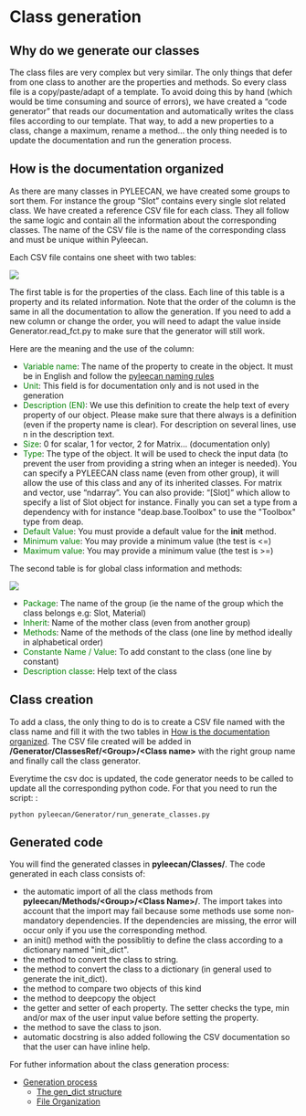 Class generation
================

Why do we generate our classes
------------------------------

The class files are very complex but very similar. The only things that
defer from one class to another are the properties and methods. So every
class file is a copy/paste/adapt of a template. To avoid doing this by
hand (which would be time consuming and source of errors), we have
created a “code generator” that reads our documentation and
automatically writes the class files according to our template. That
way, to add a new properties to a class, change a maximum, rename a
method… the only thing needed is to update the documentation and run the
generation process.

How is the documentation organized
----------------------------------

As there are many classes in PYLEECAN, we have created some groups to
sort them. For instance the group “Slot” contains every single slot
related class. We have created a reference CSV file for each class. They
all follow the same logic and contain all the information about the
corresponding classes. The name of the CSV file is the name of the
corresponding class and must be unique within Pyleecan.

Each CSV file contains one sheet with two tables:

![](_static/table1.png)

The first table is for the properties of the class. Each line of this
table is a property and its related information. Note that the order of
the column is the same in all the documentation to allow the generation.
If you need to add a new column or change the order, you will need to
adapt the value inside Generator.read_fct.py to make sure that the
generator will still work.

Here are the meaning and the use of the column:

-   <span style="color:green">Variable name</span>: The name of the property to create in the object. It
    must be in English and follow the [pyleecan naming rules](./coding.convention.md)
-   <span style="color:green">Unit</span>: This field is for documentation only and is not used in the
    generation
-   <span style="color:green">Description (EN)</span>: We use this definition to create the help text of
    every property of our object. Please make sure that there always is
    a definition (even if the property name is clear). For description
    on several lines, use n in the description text.
-   <span style="color:green">Size</span>: 0 for scalar, 1 for vector, 2 for Matrix… (documentation only)
-   <span style="color:green">Type</span>: The type of the object. It will be used to check the input
    data (to prevent the user from providing a string when an integer is
    needed). You can specify a PYLEECAN class name (even from other
    group), it will allow the use of this class and any of its inherited
    classes. For matrix and vector, use “ndarray”. You can also provide:
    “[Slot]” which allow to specify a list of Slot object for instance.
    Finally you can set a type from a dependency with for instance
    "deap.base.Toolbox" to use the "Toolbox" type from deap.
-   <span style="color:green">Default Value</span>: You must provide a default value for the __init__
    method.
-   <span style="color:green">Minimum value</span>: You may provide a minimum value (the test is \<=)
-   <span style="color:green">Maximum value</span>: You may provide a minimum value (the test is \>=)

The second table is for global class information and methods:

![](_static/table2.png)

-   <span style="color:green">Package</span>: The name of the group (ie the name of the group which the
    class belongs e.g: Slot, Material)
-   <span style="color:green">Inherit</span>: Name of the mother class (even from another group)
-   <span style="color:green">Methods</span>: Name of the methods of the class (one line by method
    ideally in alphabetical order)
-   <span style="color:green">Constante Name / Value</span>: To add constant to the class (one line by
    constant)
-   <span style="color:green">Description classe</span>: Help text of the class

Class creation
--------------

To add a class, the only thing to do is to create a CSV file named with
the class name and fill it with the two tables in [How is the documentation organized](./class.generation.md). The CSV file
created will be added in **/Generator/ClassesRef/\<Group\>/\<Class
name\>** with the right group name and finally call the class generator.

Everytime the csv doc is updated, the code generator needs to be called
to update all the corresponding python code. For that you need to run
the script: :

    python pyleecan/Generator/run_generate_classes.py

Generated code
--------------

You will find the generated classes in **pyleecan/Classes/**. The code
generated in each class consists of:

-   the automatic import of all the class methods from
    **pyleecan/Methods/\<Group\>/\<Class Name\>/**. The import takes
    into account that the import may fail because some methods use some
    non-mandatory dependencies. If the dependencies are missing, the
    error will occur only if you use the corresponding method.
-   an init() method with the possiblitiy to define the class according
    to a dictionary named "init_dict".
-   the method to convert the class to string.
-   the method to convert the class to a dictionary (in general used to
    generate the init_dict).
-   the method to compare two objects of this kind
-   the method to deepcopy the object
-   the getter and setter of each property. The setter checks the type,
    min and/or max of the user input value before setting the property.
-   the method to save the class to json.
-   automatic docstring is also added following the CSV documentation so
    that the user can have inline help.

For futher information about the class generation process:

* [Generation process](generation.process.md)
    * [The gen_dict structure](generation.process.md#the-gen-dict-structure)
    * [File Organization](generation.process.md#file-organization)